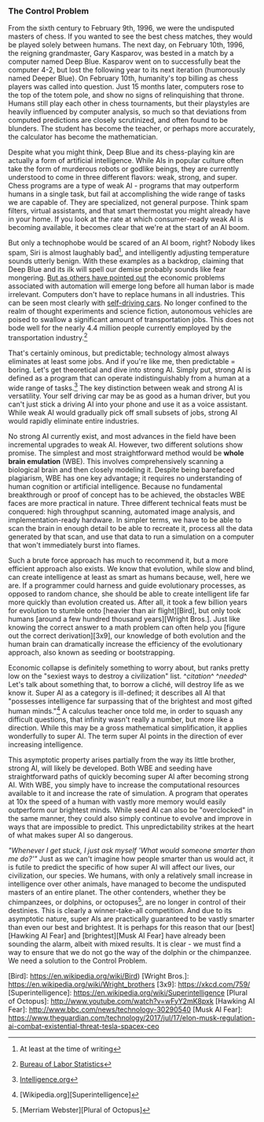 <link rel="shortcut icon" type="image/png" href="favicon.ico"/>
<link rel="stylesheet" Type="text/css" href="http://people.virginia.edu/~nj7kv/style.css">
<title>The Control Problem</title>

### The Control Problem

From the sixth century to February 9th, 1996, we were the undisputed masters of chess. If you wanted to see the best chess matches, they would be played solely between humans. The next day, on February 10th, 1996, the reigning grandmaster, Gary Kasparov, was bested in a match by a computer named Deep Blue.  Kasparov went on to successfully beat the computer 4-2, but lost the following year to its next iteration (humorously named Deeper Blue). On February 10th, humanity's top billing as chess players was called into question. Just 15 months later, computers rose to the top of the totem pole, and show no signs of relinquishing that throne. Humans still play each other in chess tournaments, but their playstyles are heavily influenced by computer analysis, so much so that deviations from computed predictions are closely scrutinized, and often found to be blunders. The student has become the teacher, or perhaps more accurately, the calculator has become the mathematician.

Despite what you might think,  Deep Blue and its chess-playing kin are actually a form of artificial intelligence. While AIs in popular culture often take the form of murderous robots or godlike beings, they are currently understood to come in three different flavors: weak, strong, and super. Chess programs are a type of weak AI - programs that may outperform humans in a single task, but fail at accomplishing the wide range of tasks we are capable of. They are specialized, not general purpose. Think spam filters, virtual assistants, and that smart thermostat you might already have in your home. If you look at the rate at which consumer-ready weak AI is becoming available, it becomes clear that we're at the start of an AI boom.

But only a technophobe would be scared of an AI boom, right? Nobody likes spam, Siri is almost laughably bad[^fn1], and intelligently adjusting temperature sounds utterly benign. With these examples as a backdrop, claiming that Deep Blue and its ilk will spell our demise probably sounds like fear mongering. [But as others have pointed out][Humans Need Not Apply] the economic problems associated with automation will emerge long before all human labor is made irrelevant. Computers don't have to replace humans in all industries. This can be seen most clearly with [self-driving cars][Self Driving Hyundai]. No longer confined to the realm of thought experiments and science fiction, autonomous vehicles are poised to swallow a significant amount of transportation jobs. This does not bode well for the nearly 4.4 million people currently employed by the transportation industry.[^fn2]

That's certainly ominous, but predictable; technology almost always eliminates at least some jobs. And if you're like me, then predictable = boring. Let's get theoretical and dive into strong AI. Simply put, strong AI is defined as a program that can operate indistinguishably from a human at a wide range of tasks.[^fn3] The key distinction between weak and strong AI is versatility. Your self driving car may be as good as a human driver, but you can't just stick a driving AI into your phone and use it as a voice assistant. While weak AI would gradually pick off small subsets of jobs, strong AI would rapidly eliminate entire industries. 

No strong AI currently exist, and most advances in the field have been incremental upgrades to weak AI. However, two different solutions show promise. The simplest and most straightforward method would be **whole brain emulation** (WBE). This involves comprehensively scanning a biological brain and then closely modeling it. Despite being barefaced plagiarism, WBE has one key advantage; it requires no understanding of human cognition or artificial intelligence. Because no fundamental breakthrough or proof of concept has to be achieved, the obstacles WBE faces are more practical in nature. Three different technical feats must be conquered: high throughput scanning, automated image analysis, and implementation-ready hardware. In simpler terms, we have to be able to scan the brain in enough detail to be able to recreate it, process all the data generated by that scan, and use that data to run a simulation on a computer that won't immediately burst into flames.

Such a brute force approach has much to recommend it, but a more efficient approach also exists. We know that evolution, while slow and blind, can create intelligence at least as smart as humans because, well, here we are. If a programmer could harness and guide evolutionary processes, as opposed to random chance, she should be able to create intelligent life far more quickly than evolution created us. After all, it took a few billion years for evolution to stumble onto [heavier than air flight][Bird], but only took humans [around a few hundred thousand years][Wright Bros.]. Just like knowing the correct answer to a math problem can often help you [figure out the correct derivation][3x9], our knowledge of both evolution and the human brain can dramatically increase the efficiency of the evolutionary approach, also known as seeding or bootstrapping.

Economic collapse is definitely something to worry about, but ranks pretty low on the "sexiest ways to destroy a civilization" list. ^_citation_^ ^_needed_^  Let's talk about something that, to borrow a cliché, will destroy life as we know it. Super AI as a category is ill-defined; it describes all AI that "possesses intelligence far surpassing that of the brightest and most gifted human minds."[^fn4] A calculus teacher once told me, in order to squash any difficult questions, that infinity wasn't really a number, but more like a direction. While this may be a gross mathematical simplification, it applies wonderfully to super AI. The term super AI points in the direction of ever increasing intelligence.

This asymptotic property arises partially from the way its little brother, strong AI, will likely be developed. Both WBE and seeding have straightforward paths of quickly becoming super AI after becoming strong AI. With WBE, you simply have to increase the computational resources available to it and increase the rate of simulation. A program that operates at 10x the speed of a human with vastly more memory would easily outperform our brightest minds. While seed AI can also be "overclocked" in the same manner, they could also simply continue to evolve and improve in ways that are impossible to predict. This unpredictability strikes at the heart of what makes super AI so dangerous.

_"Whenever I get stuck, I just ask myself 'What would someone smarter than me do?'"_ Just as we can't imagine how people smarter than us would act, it is futile to predict the specific of how super AI will affect our lives, our civilization, our species. We humans, with only a relatively small increase in intelligence over other animals, have managed to become the undisputed masters of an entire planet. The other contenders, whether they be chimpanzees, or dolphins, or octopuses[^fn5], are no longer in control of their destinies. This is clearly a winner-take-all competition. And due to its asymptotic nature, super AIs are practically guaranteed to be vastly smarter than even our best and brightest. It is perhaps for this reason that our [best][Hawking AI Fear] and [brightest][Musk AI Fear] have already been sounding the alarm, albeit with mixed results. It is clear - we must find a way to ensure that we do not go the way of the dolphin or the chimpanzee. We need a solution to the Control Problem.


[^fn1]: At least at the time of writing
[^fn2]: [Bureau of Labor Statistics][Labor Stats]
[^fn3]: [Intelligence.org][AGI]
[^fn4]: [Wikipedia.org][Superintelligence]
[^fn5]: [Merriam Webster][Plural of Octopus]

[Office Space]: https://www.youtube.com/watch?v=fjsSr3z5nVk
[Humans Need Not Apply]: https://www.youtube.com/watch?v=7Pq-S557XQU
[Self Driving Hyundai]: https://www.youtube.com/watch?v=EPTIXldrq3Q
[Labor Stats]: https://www.bls.gov/emp/ep_table_201.htm
[AGI]: https://intelligence.org/2013/08/11/what-is-agi/
[Bird]: https://en.wikipedia.org/wiki/Bird)
[Wright Bros.]: https://en.wikipedia.org/wiki/Wright_brothers
[3x9]: https://xkcd.com/759/
[Superintelligence]: https://en.wikipedia.org/wiki/Superintelligence
[Plural of Octopus]: http://www.youtube.com/watch?v=wFyY2mK8pxk
[Hawking AI Fear]: http://www.bbc.com/news/technology-30290540
[Musk AI Fear]: https://www.theguardian.com/technology/2017/jul/17/elon-musk-regulation-ai-combat-existential-threat-tesla-spacex-ceo
